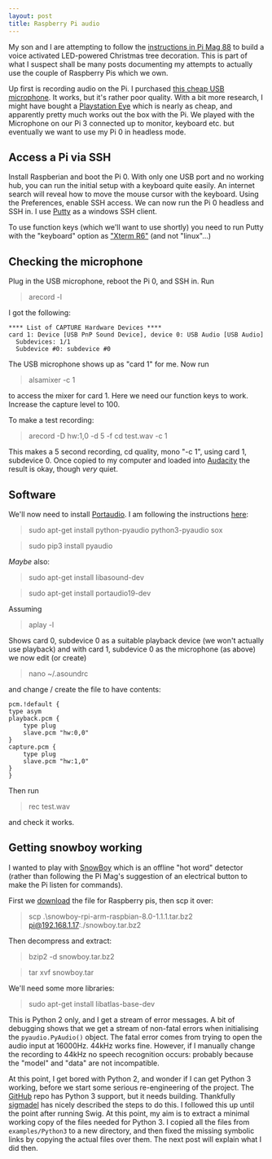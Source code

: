 ```yaml
---
layout: post
title: Raspberry Pi audio
---
```


My son and I are attempting to follow the [instructions in Pi Mag 88](https://magpi.raspberrypi.org/articles/retro-computing-with-raspberry-pi-4-in-the-magpi-issue-88) to build a voice activated LED-powered Christmas tree decoration.  This is part of what I suspect shall be many posts documenting my attempts to actually use the couple of Raspberry Pis which we own.

Up first is recording audio on the Pi.  I purchased [this cheap USB microphone](https://shop.pimoroni.com/products/mini-usb-microphone).  It works, but it's rather poor quality.  With a bit more research, I might have bought a [Playstation Eye](https://en.wikipedia.org/wiki/PlayStation_Eye) which is nearly as cheap, and apparently pretty much works out the box with the Pi.  We played with the Microphone on our Pi 3 connected up to monitor, keyboard etc. but eventually we want to use my Pi 0 in headless mode.

<!--more-->

## Access a Pi via SSH

Install Raspberian and boot the Pi 0.  With only one USB port and no working hub, you can run the initial setup with a keyboard quite easily.  An internet search will reveal how to move the mouse cursor with the keyboard.  Using the Preferences, enable SSH access.  We can now run the Pi 0 headless and SSH in.  I use [Putty](https://www.putty.org/) as a windows SSH client.

To use function keys (which we'll want to use shortly) you need to run Putty with the "keyboard" option as ["Xterm R6"](https://www.raspberrypi.org/forums/viewtopic.php?t=52713) (and not "linux"...)

## Checking the microphone

Plug in the USB microphone, reboot the Pi 0, and SSH in.  Run

> arecord -l

I got the following:

    **** List of CAPTURE Hardware Devices ****
    card 1: Device [USB PnP Sound Device], device 0: USB Audio [USB Audio]
      Subdevices: 1/1
      Subdevice #0: subdevice #0

The USB microphone shows up as "card 1" for me.  Now run

> alsamixer -c 1

to access the mixer for card 1.  Here we need our function keys to work.  Increase the capture level to 100.

To make a test recording:

> arecord -D hw:1,0 -d 5 -f cd test.wav -c 1

This makes a 5 second recording, cd quality, mono "-c 1", using card 1, subdevice 0.  Once copied to my computer and loaded into [Audacity](https://www.audacityteam.org/) the result is okay, though _very_ quiet.

## Software

We'll now need to install [Portaudio](http://www.portaudio.com/).  I am following the instructions [here](http://docs.kitt.ai/snowboy/#access-microphone):

> sudo apt-get install python-pyaudio python3-pyaudio sox

> sudo pip3 install pyaudio

_Maybe_ also:

> sudo apt-get install libasound-dev

> sudo apt-get install portaudio19-dev

Assuming 

> aplay -l

Shows card 0, subdevice 0 as a suitable playback device (we won't actually use playback) and with card 1, subdevice 0 as the microphone (as above) we now edit (or create)

> nano ~/.asoundrc

and change / create the file to have contents:

    pcm.!default {
    type asym
    playback.pcm {
        type plug
        slave.pcm "hw:0,0"
    }
    capture.pcm {
        type plug
        slave.pcm "hw:1,0"
    }
    }

Then run

> rec test.wav

and check it works.

## Getting snowboy working

I wanted to play with [SnowBoy](https://snowboy.kitt.ai/) which is an offline "hot word" detector (rather than following the Pi Mag's suggestion of an electrical button to make the Pi listen for commands).

First we [download](http://docs.kitt.ai/snowboy/#downloads) the file for Raspberry pis, then scp it over:

> scp .\snowboy-rpi-arm-raspbian-8.0-1.1.1.tar.bz2 pi@192.168.1.17:./snowboy.tar.bz2

Then decompress and extract:

> bzip2 -d snowboy.tar.bz2

> tar xvf snowboy.tar

We'll need some more libraries:

> sudo apt-get install libatlas-base-dev

This is Python 2 only, and I get a stream of error messages.  A bit of debugging shows that we get a stream of non-fatal errors when initialising the `pyaudio.PyAudio()` object.  The fatal error comes from trying to open the audio input at 16000Hz.  44kHz works fine.  However, if I manually change the recording to 44kHz no speech recognition occurs: probably because the "model" and "data" are not incompatible.

At this point, I get bored with Python 2, and wonder if I can get Python 3 working, before we start some serious re-engineering of the project.  The [GitHub](https://github.com/kitt-ai/snowboy) repo has Python 3 support, but it needs building.  Thankfully [sigmadel](https://www.sigmdel.ca/michel/ha/rpi/voice_rec_02_en.html) has nicely described the steps to do this.  I followed this up until the point after running Swig.  At this point, my aim is to extract a minimal working copy of the files needed for Python 3.  I copied all the files from `examples/Python3` to a new directory, and then fixed the missing symbolic links by copying the actual files over them.  The next post will explain what I did then.